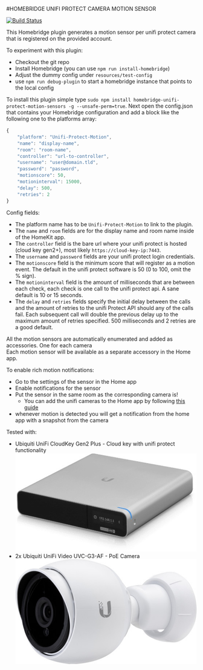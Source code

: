 #HOMEBRIDGE UNIFI PROTECT CAMERA MOTION SENSOR

[![Build Status](https://travis-ci.com/beele/HomebridgeUnifiProtectMotion.svg?branch=master)](https://travis-ci.com/beele/HomebridgeUnifiProtectMotion)

This Homebridge plugin generates a motion sensor per unifi protect camera that is registered on the provided account.

To experiment with this plugin:
- Checkout the git repo
- Install Homebridge (you can use `npm run install-homebridge`)
- Adjust the dummy config under `resources/test-config`
- use `npm run debug-plugin` to start a homebridge instance that points to the local config

To install this plugin simple type `sudo npm install homebridge-unifi-protect-motion-sensors -g --unsafe-perm=true`.
Next open the config.json that contains your Homebridge configuration and add a block like the following one to the platforms array:

```javascript
{
    "platform": "Unifi-Protect-Motion",
    "name": "display-name",
    "room": "room-name",
    "controller": "url-to-controller",
    "username": "user@domain.tld",
    "password": "password",
    "motionscore": 50,
    "motioninterval": 15000,
    "delay": 500,
    "retries": 2
}
```
Config fields:

- The platform name has to be `Unifi-Protect-Motion` to link to the plugin.
- The `name` and `room` fields are for the display name and room name inside of the HomeKit app.
- The `controller` field is the bare url where your unifi protect is hosted (cloud key gen2+), most likely `https://cloud-key-ip:7443`.
- The `username` and `password` fields are your unifi protect login credentials.
- The `motionscore` field is the minimum score that will register as a motion event. The default in the unifi protect software is 50 (0 to 100, omit the % sign).
- The `motioninterval` field is the amount of milliseconds that are between each check, each check is one call to the unifi protect api. A sane default is 10 or 15 seconds.
- The `delay` and `retries` fields specify the initial delay between the calls and the amount of retries to the unifi Protect API should any of the calls fail.
  Each subsequent call will double the previous delay up to the maximum amount of retries specified. 500 milliseconds and 2 retries are a good default.

All the motion sensors are automatically enumerated and added as accessories. One for each camera<br/>
Each motion sensor will be available as a separate accessory in the Home app.

To enable rich motion notifications:

- Go to the settings of the sensor in the Home app
- Enable notifications for the sensor
- Put the sensor in the same room as the corresponding camera is! 
    - You can add the unifi cameras to the Home app by following [this guide](https://community.ubnt.com/t5/UniFi-Protect/UniFi-Protect-with-HomeKit-Setup-Guide/td-p/2576090)
- whenever motion is detected you will get a notification from the home app with a snapshot from the camera

Tested with:

- Ubiquiti UniFi CloudKey Gen2 Plus - Cloud key with unifi protect functionality
  <br/>![CloudKey Gen2 Plus](resources/img/cloudkey-gen2plus.jpg?raw=true "CloudKey Gen2 Plus")
- 2x Ubiquiti UniFi Video UVC-G3-AF - PoE Camera
  <br/>![Camera UVC-G3-AF](resources/img/camera.jpeg?raw=true "Camera UVC-G3-AF")
  
